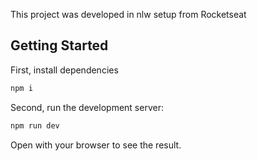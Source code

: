 This project was developed in nlw setup from Rocketseat

## Getting Started

First, install dependencies

```bash
npm i
```
Second, run the development server:

```bash
npm run dev
```

Open with your browser to see the result.